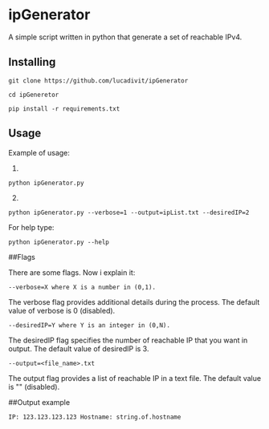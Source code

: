 # ipGenerator

A simple script written in python that generate a set of reachable IPv4.

## Installing

```
git clone https://github.com/lucadivit/ipGenerator

cd ipGeneretor

pip install -r requirements.txt
```

## Usage

Example of usage:

1.

```
python ipGenerator.py
```

2.
```
python ipGenerator.py --verbose=1 --output=ipList.txt --desiredIP=2
```

For help type:
```
python ipGenerator.py --help
```

##Flags

There are some flags. Now i explain it:

```
--verbose=X where X is a number in (0,1).
```

The verbose flag provides additional details during the process.
The default value of verbose is 0 (disabled).

```
--desiredIP=Y where Y is an integer in (0,N).
```

The desiredIP flag specifies the number of reachable IP that you want in output.
The default value of desiredIP is 3.
```
--output=<file_name>.txt 
```

The output flag provides a list of reachable IP in a text file.
The default value is "" (disabled).

##Output example

```
IP: 123.123.123.123 Hostname: string.of.hostname
```
